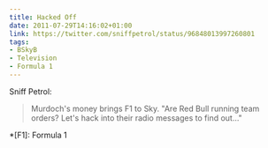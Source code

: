 ```yaml
---
title: Hacked Off
date: 2011-07-29T14:16:02+01:00
link: https://twitter.com/sniffpetrol/status/96848013997260801
tags:
- BSkyB
- Television
- Formula 1
---
```

Sniff Petrol:

> Murdoch's money brings F1 to Sky. "Are Red Bull running team orders? Let's hack into their radio messages to find out..."

*[F1]: Formula 1
